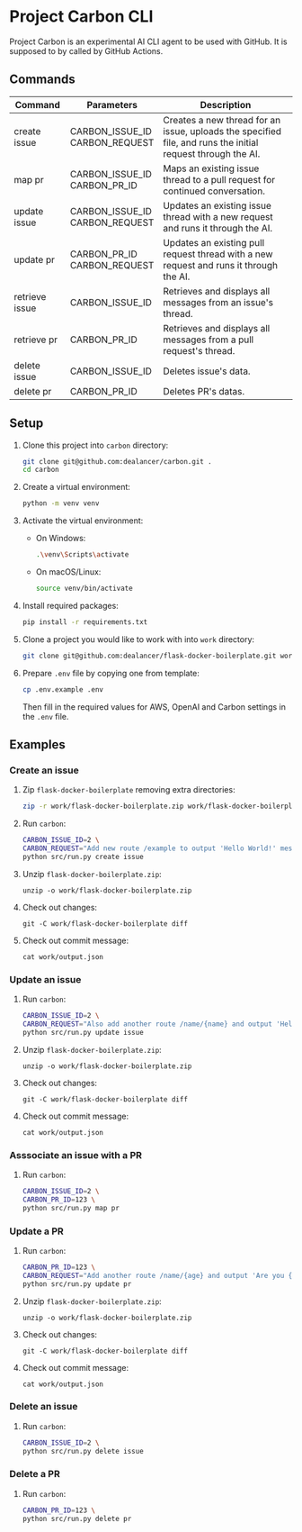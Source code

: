 # Project Carbon CLI

Project Carbon is an experimental AI CLI agent to be used with GitHub. It is supposed to by called by GitHub Actions.

## Commands

| Command | Parameters | Description |
|---------|------------|-------------|
| create issue | CARBON_ISSUE_ID<br/>CARBON_REQUEST | Creates a new thread for an issue, uploads the specified file, and runs the initial request through the AI. |
| map pr | CARBON_ISSUE_ID<br/>CARBON_PR_ID | Maps an existing issue thread to a pull request for continued conversation. |
| update issue | CARBON_ISSUE_ID<br/>CARBON_REQUEST | Updates an existing issue thread with a new request and runs it through the AI. |
| update pr | CARBON_PR_ID<br/>CARBON_REQUEST | Updates an existing pull request thread with a new request and runs it through the AI. |
| retrieve issue | CARBON_ISSUE_ID | Retrieves and displays all messages from an issue's thread. |
| retrieve pr | CARBON_PR_ID | Retrieves and displays all messages from a pull request's thread. |
| delete issue | CARBON_ISSUE_ID | Deletes issue's data. |
| delete pr | CARBON_PR_ID | Deletes PR's datas. |


## Setup

1. Clone this project into `carbon` directory:
   ```bash
   git clone git@github.com:dealancer/carbon.git .
   cd carbon
   ```

2. Create a virtual environment:
   ```bash
   python -m venv venv
   ```

3. Activate the virtual environment:
   - On Windows:
     ```bash
     .\venv\Scripts\activate
     ```
   - On macOS/Linux:
     ```bash
     source venv/bin/activate
     ```

4. Install required packages:
   ```bash
   pip install -r requirements.txt
   ```

5. Clone a project you would like to work with into `work` directory:
   ```bash
   git clone git@github.com:dealancer/flask-docker-boilerplate.git work/flask-docker-boilerplate
   ```

6. Prepare `.env` file by copying one from template:
   ```bash
   cp .env.example .env
   ```
   Then fill in the required values for AWS, OpenAI and Carbon settings in the `.env` file.

## Examples

### Create an issue

1. Zip `flask-docker-boilerplate` removing extra directories:
   ```bash
   zip -r work/flask-docker-boilerplate.zip work/flask-docker-boilerplate -x '*.git*' -x '*__pycache__*'
   ```

2. Run `carbon`:
   ```bash
   CARBON_ISSUE_ID=2 \
   CARBON_REQUEST="Add new route /example to output 'Hello World!' message." \
   python src/run.py create issue
   ```

3. Unzip `flask-docker-boilerplate.zip`:
   ```
   unzip -o work/flask-docker-boilerplate.zip
   ```

4. Check out changes:
   ```
   git -C work/flask-docker-boilerplate diff
   ```

5. Check out commit message:
   ```
   cat work/output.json
   ```

### Update an issue

1. Run `carbon`:
   ```bash
   CARBON_ISSUE_ID=2 \
   CARBON_REQUEST="Also add another route /name/{name} and output 'Hello {name}!'. Keep in mind that {name} is a parameter." \
   python src/run.py update issue
   ```

2. Unzip `flask-docker-boilerplate.zip`:
   ```
   unzip -o work/flask-docker-boilerplate.zip
   ```

3. Check out changes:
   ```
   git -C work/flask-docker-boilerplate diff
   ```

4. Check out commit message:
   ```
   cat work/output.json
   ```

### Asssociate an issue with a PR

1. Run `carbon`:
   ```bash
   CARBON_ISSUE_ID=2 \
   CARBON_PR_ID=123 \
   python src/run.py map pr
   ```

###  Update a PR

1. Run `carbon`:
   ```bash
   CARBON_PR_ID=123 \
   CARBON_REQUEST="Add another route /name/{age} and output 'Are you {age} years old?'. Keep in mind that {age} is a parameter." \
   python src/run.py update pr
   ```

2. Unzip `flask-docker-boilerplate.zip`:
   ```
   unzip -o work/flask-docker-boilerplate.zip
   ```

3. Check out changes:
   ```
   git -C work/flask-docker-boilerplate diff
   ```

4. Check out commit message:
   ```
   cat work/output.json
   ```
### Delete an issue

1. Run `carbon`:
   ```bash
   CARBON_ISSUE_ID=2 \
   python src/run.py delete issue
   ```

### Delete a PR

1. Run `carbon`:
   ```bash
   CARBON_PR_ID=123 \
   python src/run.py delete pr
   ```
